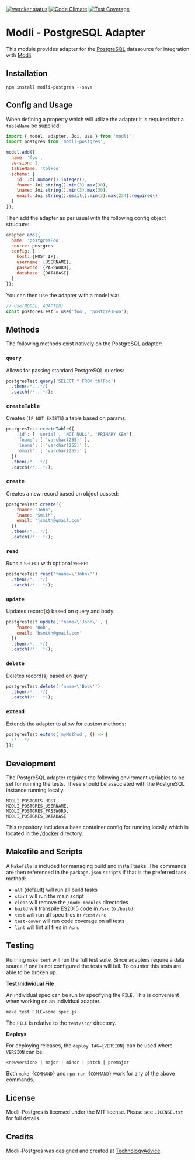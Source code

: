 [![wercker status](https://app.wercker.com/status/74461495df913d3524f2a11c9db4cd9b/s/master "wercker status")](https://app.wercker.com/project/bykey/74461495df913d3524f2a11c9db4cd9b)
[![Code Climate](https://codeclimate.com/github/node-modli/modli-postgres/badges/gpa.svg)](https://codeclimate.com/github/node-modli/modli-postgres)
[![Test Coverage](https://codeclimate.com/github/node-modli/modli-postgres/badges/coverage.svg)](https://codeclimate.com/github/node-modli/modli-postgres/coverage)

# Modli - PostgreSQL Adapter

This module provides adapter for the [PostgreSQL](http://www.postgresql.org/)
datasource for integration with [Modli](https://github.com/node-modli).

## Installation

```
npm install modli-postgres --save
```

## Config and Usage

When defining a property which will utilize the adapter it is required that a
`tableName` be supplied:

```javascript
import { model, adapter, Joi, use } from 'modli';
import postgres from 'modli-postgres';

model.add({
  name: 'foo',
  version: 1,
  tableName: 'tblFoo'
  schema: {
    id: Joi.number().integer(),
    fname: Joi.string().min(3).max(30),
    lname: Joi.string().min(3).max(30),
    email: Joi.string().email().min(3).max(254).required()
  }
});
```

Then add the adapter as per usual with the following config object structure:

```javascript
adapter.add({
  name: 'postgresFoo',
  source: postgres
  config: {
    host: {HOST_IP},
    username: {USERNAME},
    password: {PASSWORD},
    database: {DATABASE}
  }
});
```

You can then use the adapter with a model via:

```javascript
// Use(MODEL, ADAPTER)
const postgresTest = use('foo', 'postgresFoo');
```

## Methods

The following methods exist natively on the PostgreSQL adapter:

### `query`

Allows for passing standard PostgreSQL queries:

```javascript
postgresTest.query('SELECT * FROM tblFoo')
  .then(/*...*/)
  .catch(/*...*/);
```

### `createTable`

Creates (`IF NOT EXISTS`) a table based on params:

```javascript
postgresTest.createTable({
    'id': [ 'serial', 'NOT NULL', 'PRIMARY KEY'],
    'fname': [ 'varchar(255)' ],
    'lname': [ 'varchar(255)' ],
    'email': [ 'varchar(255)' ]
  })
  .then(/*...*/)
  .catch(/*...*/);
```

### `create`

Creates a new record based on object passed:

```javascript
postgresTest.create({
    fname: 'John',
    lname: 'Smith',
    email: 'jsmith@gmail.com'
  })
  .then(/*...*/)
  .catch(/*...*/);
```

### `read`

Runs a `SELECT` with optional `WHERE`:

```javascript
postgresTest.read('fname=\'John\'')
  .then(/*...*/)
  .catch(/*...*/);
```

### `update`

Updates record(s) based on query and body:

```javascript
postgresTest.update('fname=\'John\'', {
    fname: 'Bob',
    email: 'bsmith@gmail.com'
  })
  .then(/*...*/)
  .catch(/*...*/);
```

### `delete`

Deletes record(s) based on query:

```javascript
postgresTest.delete('fname=\'Bob\'')
  .then(/*...*/)
  .catch(/*...*/);
```

### `extend`

Extends the adapter to allow for custom methods:

```javascript
postgresTest.extend('myMethod', () => {
  /*...*/
});
```

## Development

The PostgreSQL adapter requires the following enviroment variables to be set for
running the tests. These should be associated with the PostgreSQL instance running
locally.

```
MODLI_POSTGRES_HOST,
MODLI_POSTGRES_USERNAME,
MODLI_POSTGRES_PASSWORD,
MODLI_POSTGRES_DATABASE
```

This repository includes a base container config for running locally which is
located in the [/docker](/docker) directory.

## Makefile and Scripts

A `Makefile` is included for managing build and install tasks. The commands are
then referenced in the `package.json` `scripts` if that is the preferred
task method:

* `all` (default) will run all build tasks
* `start` will run the main script
* `clean` will remove the `/node_modules` directories
* `build` will transpile ES2015 code in `/src` to `/build`
* `test` will run all spec files in `/test/src`
* `test-cover` will run code coverage on all tests
* `lint` will lint all files in `/src`

## Testing

Running `make test` will run the full test suite. Since adapters require a data
source if one is not configured the tests will fail. To counter this tests are
able to be broken up.

**Test Inidividual File**

An individual spec can be run by specifying the `FILE`. This is convenient when
working on an individual adapter.

```
make test FILE=some.spec.js
```

The `FILE` is relative to the `test/src/` directory.

**Deploys**

For deploying releases, the `deploy TAG={VERSION}` can be used where `VERSION` can be:

```
<newversion> | major | minor | patch | premajor
```

Both `make {COMMAND}` and `npm run {COMMAND}` work for any of the above commands.

## License

Modli-Postgres is licensed under the MIT license. Please see `LICENSE.txt` for full details.

## Credits

Modli-Postgres was designed and created at [TechnologyAdvice](http://www.technologyadvice.com).